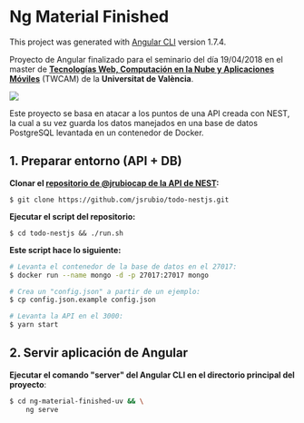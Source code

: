 # Ng Material Finished



This project was generated with [Angular CLI](https://github.com/angular/angular-cli) version 1.7.4.

Proyecto de Angular finalizado para el seminario del día 19/04/2018 en el master de [**Tecnologías Web, Computación en la Nube y Aplicaciones Móviles**](https://www.uv.es/uvweb/master-ingenieria-servicios-aplicaciones-web/es/master-universitario-tecnologias-web-computacion-nube-aplicaciones-moviles-1285882930977.html) (TWCAM) de la **Universitat de València**.

![](https://upload.wikimedia.org/wikipedia/en/c/c1/University_of_Valencia_seal.png)

Este proyecto se basa en atacar a los puntos de una API creada con NEST, la cual a su vez guarda los datos manejados en una base de datos PostgreSQL levantada en un contenedor de Docker.

## 1. Preparar entorno (API + DB)

**Clonar el [repositorio de @jrubiocap de la API de NEST](https://github.com/jsrubio/todo-nestjs):**

`$ git clone https://github.com/jsrubio/todo-nestjs.git`

**Ejecutar el script del repositorio:**

`$ cd todo-nestjs && ./run.sh`

**Este script hace lo siguiente:**

````bash
# Levanta el contenedor de la base de datos en el 27017:
$ docker run --name mongo -d -p 27017:27017 mongo

# Crea un "config.json" a partir de un ejemplo:
$ cp config.json.example config.json

# Levanta la API en el 3000:
$ yarn start
````

## 2. Servir aplicación de Angular

**Ejecutar el comando "server" del Angular CLI en el directorio principal del proyecto**:

````bash
$ cd ng-material-finished-uv && \
    ng serve
````
